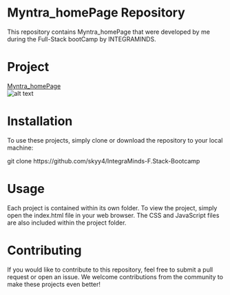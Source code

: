 # Myntra_homePage Repository
This repository contains Myntra_homePage that were developed by me during the Full-Stack bootCamp by INTEGRAMINDS.

# Project
<a href="https://skyy4-p3-integraminds.netlify.app">Myntra_homePage</a>
<br>
![alt text](p3.gif)


# Installation
To use these projects, simply clone or download the repository to your local machine:
<p>git clone https://github.com/skyy4/IntegraMinds-F.Stack-Bootcamp</p>
  
# Usage
Each project is contained within its own folder. To view the project, simply open the index.html file in your web browser. The CSS and JavaScript files are also included within the project folder.
# Contributing
If you would like to contribute to this repository, feel free to submit a pull request or open an issue. We welcome contributions from the community to make these projects even better! 
